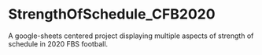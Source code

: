 # StrengthOfSchedule_CFB2020
A google-sheets centered project displaying multiple aspects of strength of schedule in 2020 FBS football.
